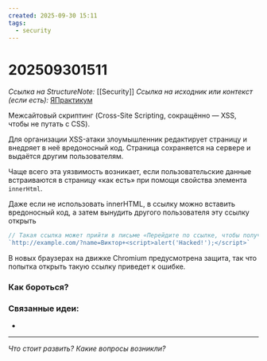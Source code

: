 ```yaml
---
created: 2025-09-30 15:11
tags:
  - security
---
```

# 202509301511
*Ссылка на StructureNote:* [[Security]]
*Ссылка на исходник или контекст (если есть):* [ЯПрактикум](https://practicum.yandex.ru/learn/backend-nodejs/courses/16b47298-e20d-4fde-9619-1ab305039a00/sprints/564238/topics/511a777e-323b-4964-9150-d06eaeb48080/lessons/7fb4f5c7-cb70-4243-904c-c4ff8d37469a/)

Межсайтовый скриптинг (Cross-Site Scripting, сокращённо — XSS, чтобы не путать с CSS).

Для организации XSS-атаки злоумышленник редактирует страницу и внедряет в неё вредоносный код. Страница сохраняется на сервере и выдаётся другим пользователям. 

Чаще всего эта уязвимость возникает, если пользовательские данные встраиваются в страницу «как есть» при помощи свойства элемента `innerHtml`.

Даже если не использовать innerHTML, в ссылку можно вставить вредоносный код, а затем вынудить другого пользователя эту ссылку открыть
```ts
// Такая ссылка может прийти в письме «Перейдите по ссылке, чтобы получить свой выигрыш!»
`http://example.com/?name=Виктор+<script>alert('Hacked!');</script>`
```
В новых браузерах на движке Chromium предусмотрена защита, так что попытка открыть такую ссылку приведет к ошибке.

### Как бороться?

### Связанные идеи:
* 
---

*Что стоит развить? Какие вопросы возникли?*